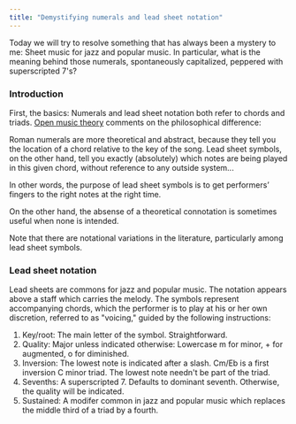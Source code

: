 ```yaml
---
title: "Demystifying numerals and lead sheet notation"
---
```


Today we will try to resolve something that has always been a mystery to me: Sheet music for jazz and popular music. In particular, what is the meaning behind those numerals, spontaneously capitalized, peppered with superscripted 7's?

### Introduction

First, the basics: Numerals and lead sheet notation both refer to chords and triads. [Open music theory](https://viva.pressbooks.pub/openmusictheory/chapter/lead-sheet-symbols/) comments on the philosophical difference:

<div class="media">
<p>Roman numerals are more theoretical and abstract, because they tell you the location of a chord relative to the key of the song. Lead sheet symbols, on the other hand, tell you exactly (absolutely) which notes are being played in this given chord, without reference to any outside system...</p>
  
<p>In other words, the purpose of lead sheet symbols is to get performers’ fingers to the right notes at the right time.</p>
</div>

On the other hand, the absense of a theoretical connotation is sometimes useful when none is intended.

Note that there are notational variations in the literature, particularly among lead sheet symbols.

### Lead sheet notation

Lead sheets are commons for jazz and popular music. The notation appears above a staff which carries the melody. The symbols represent accompanying chords, which the performer is to play at his or her own discretion, referred to as "voicing," guided by the following instructions:

1. Key/root: The main letter of the symbol. Straightforward.
2. Quality: Major unless indicated otherwise: Lowercase m for minor, + for augmented, o for diminished.
3. Inversion: The lowest note is indicated after a slash. Cm/Eb is a first inversion C minor triad. The lowest note needn't be part of the triad.
4. Sevenths: A superscripted 7. Defaults to dominant seventh. Otherwise, the quality will be indicated.
5. Sustained: A modifer common in jazz and popular music which replaces the middle third of a triad by a fourth.

<div id="score"><div>
<script>
makeInteractive("score", `
X:1
L:1/4
K:C
Q:1/4=60
"D7"[D^FAc]| "D7/F#"[d^FAc]| "D7/A"[d^fAc]| "D7/C"[D^FAC]|
w:root~position first~inversion second~inversion third~inversion
`);
</script>
